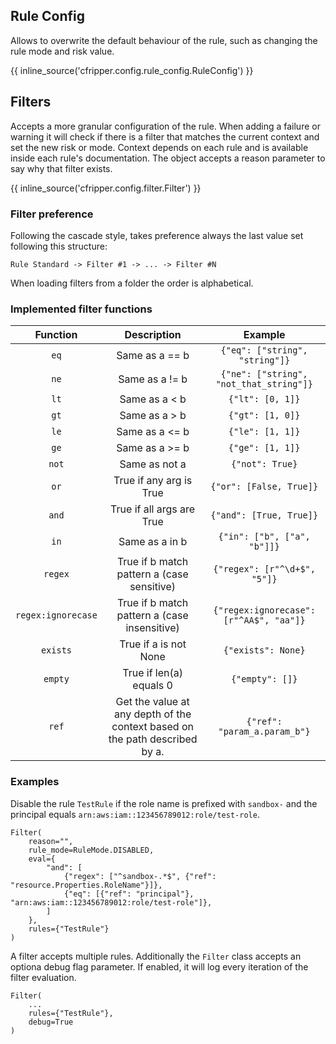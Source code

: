 ## Rule Config
Allows to overwrite the default behaviour of the rule, such as changing the rule mode and risk value.
 
{{ inline_source('cfripper.config.rule_config.RuleConfig') }}

## Filters
Accepts a more granular configuration of the rule. 
When adding a failure or warning it will check if there is a filter that matches the current context and set the new
risk or mode. Context depends on each rule and is available inside each rule's documentation.
The object accepts a reason parameter to say why that filter exists.

{{ inline_source('cfripper.config.filter.Filter') }}

### Filter preference

Following the cascade style, takes preference always the last value set following this structure:

```
Rule Standard -> Filter #1 -> ... -> Filter #N
```

When loading filters from a folder the order is alphabetical.

### Implemented filter functions

|      Function      |                                 Description                                 |                 Example                 |
| :----------------: | :-------------------------------------------------------------------------: | :-------------------------------------: |
|        `eq`        |                               Same as a == b                                |     `{"eq": ["string", "string"]}`      |
|        `ne`        |                               Same as a != b                                | `{"ne": ["string", "not_that_string"]}` |
|        `lt`        |                                Same as a < b                                |            `{"lt": [0, 1]}`             |
|        `gt`        |                                Same as a > b                                |            `{"gt": [1, 0]}`             |
|        `le`        |                               Same as a <= b                                |            `{"le": [1, 1]}`             |
|        `ge`        |                               Same as a >= b                                |            `{"ge": [1, 1]}`             |
|       `not`        |                                Same as not a                                |             `{"not": True}`             |
|        `or`        |                           True if any arg is True                           |         `{"or": [False, True]}`         |
|       `and`        |                          True if all args are True                          |         `{"and": [True, True]}`         |
|        `in`        |                               Same as a in b                                |       `{"in": ["b", ["a", "b"]]}`       |
|      `regex`       |                 True if b match pattern a (case sensitive)                  |      `{"regex": [r"^\d+$", "5"]}`       |
| `regex:ignorecase` |                True if b match pattern a (case insensitive)                 | `{"regex:ignorecase": [r"^AA$", "aa"]}` |
|      `exists`      |                            True if a is not None                            |           `{"exists": None}`            |
|      `empty`       |                           True if len(a) equals 0                           |             `{"empty": []}`             |
|       `ref`        | Get the value at any depth of the context based on the path described by a. |      `{"ref": "param_a.param_b"}`       |

### Examples

Disable the rule `TestRule` if the role name is prefixed with `sandbox-` and the principal equals `arn:aws:iam::123456789012:role/test-role`.
```python3
Filter(
    reason="",
    rule_mode=RuleMode.DISABLED,
    eval={
        "and": [
            {"regex": ["^sandbox-.*$", {"ref": "resource.Properties.RoleName"}]},
            {"eq": [{"ref": "principal"}, "arn:aws:iam::123456789012:role/test-role"]},
        ]
    },
    rules={"TestRule"}
)
```

A filter accepts multiple rules. Additionally the `Filter` class accepts an optiona debug flag parameter. If enabled, it will log every iteration of the filter evaluation.
```python3
Filter(
    ...
    rules={"TestRule"},
    debug=True
)
```